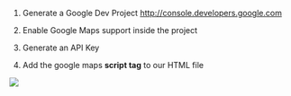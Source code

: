 1. Generate a Google Dev Project 
http://console.developers.google.com

2. Enable Google Maps support inside the project

3. Generate an API Key

4. Add the google maps **script tag** to our HTML file

![](https://pbs.twimg.com/media/FG83IiKVgAE6tGw?format=png&name=900x900)

